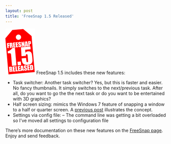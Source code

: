 ```yaml
---
layout: post
title: 'FreeSnap 1.5 Released'
---
```

![](/cdn/images/blog/FridayLinks27_979B/tinytags_thumb.png) FreeSnap 1.5 includes these new features:

  * Task switcher: Another task switcher? Yes, but this is faster and easier. No fancy thumbnails. It simply switches to the next/previous task. After all, do you want to go the the next task or do you want to be entertained with 3D graphics?
  * Half screen sizing: mimics the Windows 7 feature of snapping a window to a half or quarter screen. A [previous post](/blog/post/2008/11/17/freesnap-1-5-beta-2) illustrates the concept. 
  * Settings via config file: – The command line was getting a bit overloaded so I’ve moved all settings to configuration file 

There’s more documentation on these new features on the [FreeSnap page](/freesnap). Enjoy and send feedback.
